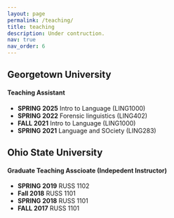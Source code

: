 ```yaml
---
layout: page
permalink: /teaching/
title: teaching
description: Under contruction.
nav: true
nav_order: 6
---
```


## Georgetown University
#### Teaching Assistant
- **SPRING 2025** Intro to Language (LING1000) 
- **SPRING 2022** Forensic linguistics (LING402)
- **FALL 2021**  Intro to Language (LING1000)
- **SPRING 2021**  Language and SOciety (LING283)
 

## Ohio State University
#### Graduate Teaching Asscioate (Indepedent Instructor)
- **SPRING 2019** RUSS 1102
- **Fall 2018** RUSS 1101
- **SPRING 2018** RUSS 1101
- **FALL 2017** RUSS 1101
